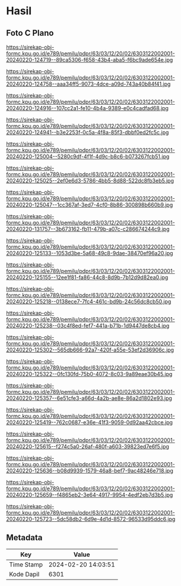 # Hasil

## Foto C Plano

https://sirekap-obj-formc.kpu.go.id/e789/pemilu/pdpr/63/03/12/20/02/6303122002001-20240220-124719--89ca5306-f658-43b4-aba5-f6bc9ade654e.jpg

https://sirekap-obj-formc.kpu.go.id/e789/pemilu/pdpr/63/03/12/20/02/6303122002001-20240220-124758--aaa34ff5-9073-4dce-a09d-743a40b84f41.jpg

https://sirekap-obj-formc.kpu.go.id/e789/pemilu/pdpr/63/03/12/20/02/6303122002001-20240220-124916--107cc2a1-fe10-4b4a-9389-e0c4cadfad68.jpg

https://sirekap-obj-formc.kpu.go.id/e789/pemilu/pdpr/63/03/12/20/02/6303122002001-20240220-124941--b3e2253f-0c5a-4f8a-85f3-dbbf0ed2fc5c.jpg

https://sirekap-obj-formc.kpu.go.id/e789/pemilu/pdpr/63/03/12/20/02/6303122002001-20240220-125004--5280c9df-4f1f-4d9c-b8c6-b073267fcb51.jpg

https://sirekap-obj-formc.kpu.go.id/e789/pemilu/pdpr/63/03/12/20/02/6303122002001-20240220-125025--2ef0e6d3-5786-4bb5-8d88-522dc8fb3eb5.jpg

https://sirekap-obj-formc.kpu.go.id/e789/pemilu/pdpr/63/03/12/20/02/6303122002001-20240220-125047--1cc367af-3ed7-4cf0-8b86-300898b660b9.jpg

https://sirekap-obj-formc.kpu.go.id/e789/pemilu/pdpr/63/03/12/20/02/6303122002001-20240220-131757--3b673162-fb11-479b-a07c-c286674244c9.jpg

https://sirekap-obj-formc.kpu.go.id/e789/pemilu/pdpr/63/03/12/20/02/6303122002001-20240220-125133--1053d3be-5a68-49c8-9dae-38470ef96a20.jpg

https://sirekap-obj-formc.kpu.go.id/e789/pemilu/pdpr/63/03/12/20/02/6303122002001-20240220-125155--12ee1f81-fa86-44c8-8d9b-7b12d9d82ea0.jpg

https://sirekap-obj-formc.kpu.go.id/e789/pemilu/pdpr/63/03/12/20/02/6303122002001-20240220-125218--0138ece7-7fc4-461c-bd9b-24c56dc8cb50.jpg

https://sirekap-obj-formc.kpu.go.id/e789/pemilu/pdpr/63/03/12/20/02/6303122002001-20240220-125238--03c4f8ed-fef7-441a-b71b-1d9447de8cb4.jpg

https://sirekap-obj-formc.kpu.go.id/e789/pemilu/pdpr/63/03/12/20/02/6303122002001-20240220-125302--565db666-92a7-420f-a55e-53ef2d36906c.jpg

https://sirekap-obj-formc.kpu.go.id/e789/pemilu/pdpr/63/03/12/20/02/6303122002001-20240220-125322--0fc130fd-75b0-4072-8c03-9a89eae30b45.jpg

https://sirekap-obj-formc.kpu.go.id/e789/pemilu/pdpr/63/03/12/20/02/6303122002001-20240220-125357--6e51cfe3-a66d-4a2b-ae8e-86a2d1802e93.jpg

https://sirekap-obj-formc.kpu.go.id/e789/pemilu/pdpr/63/03/12/20/02/6303122002001-20240220-125419--762c0687-e36e-41f3-9059-0d92aa42cbce.jpg

https://sirekap-obj-formc.kpu.go.id/e789/pemilu/pdpr/63/03/12/20/02/6303122002001-20240220-125615--f274c5a0-26af-480f-a603-39823ed7e6f5.jpg

https://sirekap-obj-formc.kpu.go.id/e789/pemilu/pdpr/63/03/12/20/02/6303122002001-20240220-125636--b08d9939-1579-46a8-bef7-9ac48246e718.jpg

https://sirekap-obj-formc.kpu.go.id/e789/pemilu/pdpr/63/03/12/20/02/6303122002001-20240220-125659--f4865eb2-3e64-4917-9954-4edf2eb7d3b5.jpg

https://sirekap-obj-formc.kpu.go.id/e789/pemilu/pdpr/63/03/12/20/02/6303122002001-20240220-125723--5dc58db2-6d9e-4d1d-8572-96533d95ddc6.jpg


## Metadata

| Key        | Value               |
| ---------- | ------------------- |
| Time Stamp | 2024-02-20 14:03:51 |
| Kode Dapil | 6301                |



